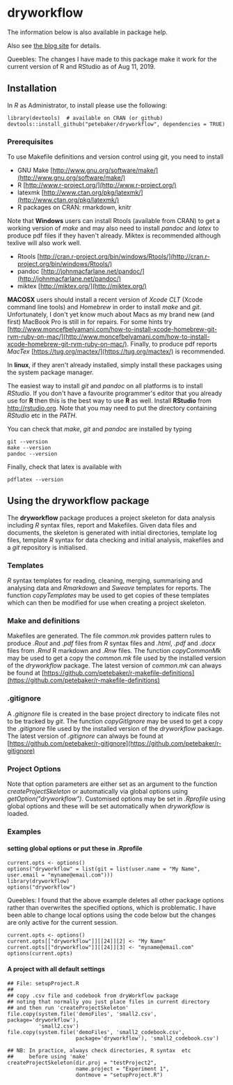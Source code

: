 # dryworkflow

The information below is also available in package help.

Also see [the blog site](http://www.petebaker.id.au/r-package-dryworkflow "Peter Baker's R blog") for details.

Queebles: The changes I have made to this package make it work for the current version of R and RStudio as of Aug 11, 2019.

## Installation

In *R* as Administrator, to install please use the following:

```{r}
library(devtools)  # available on CRAN (or github)
devtools::install_github("petebaker/dryworkflow", dependencies = TRUE)
```

### Prerequisites

To use Makefile definitions and version control using git, you need to install
- GNU Make  [http://www.gnu.org/software/make/](http://www.gnu.org/software/make/)
- R         [http://www.r-project.org/](http://www.r-project.org/)
- latexmk   [http://www.ctan.org/pkg/latexmk/](http://www.ctan.org/pkg/latexmk/)
- R packages on CRAN: rmarkdown, knitr

Note that **Windows** users can install Rtools (available from CRAN) to get a working version of *make* and may also need to install *pandoc* and *latex* to produce pdf files if they haven't already. Miktex is recommended although texlive will also work well.
- Rtools   [http://cran.r-project.org/bin/windows/Rtools/](http://cran.r-project.org/bin/windows/Rtools/)
- pandoc   [http://johnmacfarlane.net/pandoc/](http://johnmacfarlane.net/pandoc/)
- miktex   [http://miktex.org/](http://miktex.org/)

**MACOSX** users should install a recent version of *Xcode CLT* (Xcode command line tools) and *Homebrew* in order to install *make* and *git*. Unfortunately, I don't yet know much about Macs as my brand new (and first) MacBook Pro is still in for repairs. For some hints try [http://www.moncefbelyamani.com/how-to-install-xcode-homebrew-git-rvm-ruby-on-mac/](http://www.moncefbelyamani.com/how-to-install-xcode-homebrew-git-rvm-ruby-on-mac/). Finally, to produce pdf reports *MacTex* [https://tug.org/mactex/](https://tug.org/mactex/) is recommended.

In **linux**, if they aren't already installed, simply install these
packages using the system package manager.

The easiest way to install *git* and *pandoc* on all platforms is to
install *RStudio*. If you don't have a favourite programmer's editor
that you already use for **R** then this is the best way to use **R**
as well.  Install **RStudio** from http://rstudio.org. Note that you
may need to put the directory containing *RStudio* etc in the *PATH*.

You can check that *make*, *git* and *pandoc* are installed by typing

```{bash}
git --version
make --version
pandoc --version
```

Finally, check that latex is available with

```{bash}
pdflatex --version
```

## Using the dryworkflow package

The **dryworkflow** package produces a project skeleton for data
analysis including *R* syntax files, report and Makefiles. Given data
files and documents, the skeleton is generated with initial
directories, template log files, template *R* syntax for data checking
and initial analysis, makefiles and a *git* repository is initialised.

### Templates

*R* syntax templates for reading, cleaning, merging, summarising and
analysing data and *Rmarkdown* and *Sweave* templates for reports. The
function *copyTemplates* may be used to get copies of these templates
which can then be modified for use when creating a project skeleton.

### Make and definitions

Makefiles are generated. The file *common.mk* provides pattern rules
to produce *.Rout* and *.pdf* files from *R* syntax files and *.html*,
*.pdf* and *.docx* files from *.Rmd* R markdown and *.Rnw* files.  The
function *copyCommonMk* may be used to get a copy the *common.mk* file
used by the installed version of the *dryworkflow* package. The latest
version of *common.mk* can always be found at
[https://github.com/petebaker/r-makefile-definitions](https://github.com/petebaker/r-makefile-definitions)

### .gitignore

A *.gitignore* file is created in the base project directory to
indicate files not to be tracked by *git*.  The function
*copyGitIgnore* may be used to get a copy the *.gitignore* file used
by the installed version of the *dryworkflow* package. The latest
version of *.gitignore* can always be found at
[https://github.com/petebaker/r-gitignore](https://github.com/petebaker/r-gitignore)

### Project Options

Note that option parameters are either set as an argument to the
function *createProjectSkeleton* or automatically via global options
using *getOption("dryworkflow")*. Customised options may be set in
*.Rprofile* using global options and these will be set automatically
when *dryworkflow* is loaded.

### Examples

#### setting global options or put these in .Rprofile

```{r}
current.opts <- options()
options("dryworkflow" = list(git = list(user.name = "My Name", user.email = "myname@email.com")))
library(dryworkflow)
options("dryworkflow")
```
Queebles: I found that the above example deletes all other package options rather than overwrites the specified options, which is problematic. I have been able to change local options using the code below but the changes are only active for the current session.

```{r}
current.opts <- options()
current.opts[["dryworkflow"]][[24]][2] <- "My Name"
current.opts[["dryworkflow"]][[24]][3] <- "myname@email.com"
options(current.opts)
```
#### A project with all default settings

```{r}
## File: setupProject.R
##
## copy .csv file and codebook from dryWorkflow package
## noting that normally you just place files in current directory
## and then run 'createProjectSkeleton'
file.copy(system.file('demoFiles', 'small2.csv', package='dryworkflow'),
          'small2.csv')
file.copy(system.file('demoFiles', 'small2_codebook.csv',
                      package='dryworkflow'), 'small2_codebook.csv')

## NB: In practice, always check directories, R syntax  etc
##     before using 'make'
createProjectSkeleton(dir.proj = "testProject2",
                      name.project = "Experiment 1",
                      dontmove = "setupProject.R")
```

